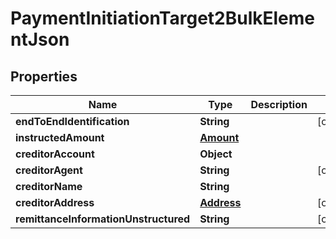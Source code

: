 
# PaymentInitiationTarget2BulkElementJson

## Properties
Name | Type | Description | Notes
------------ | ------------- | ------------- | -------------
**endToEndIdentification** | **String** |  |  [optional]
**instructedAmount** | [**Amount**](Amount.md) |  | 
**creditorAccount** | **Object** |  | 
**creditorAgent** | **String** |  |  [optional]
**creditorName** | **String** |  | 
**creditorAddress** | [**Address**](Address.md) |  |  [optional]
**remittanceInformationUnstructured** | **String** |  |  [optional]




